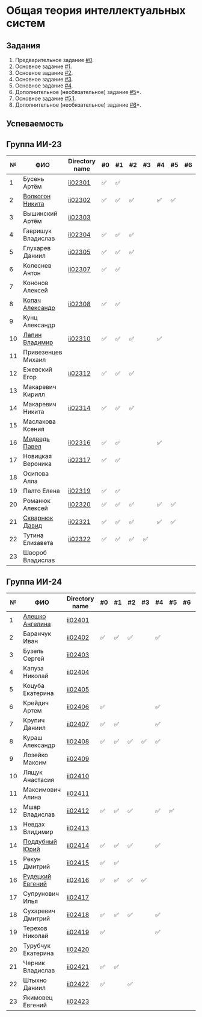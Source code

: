 # Общая теория интеллектуальных систем

## Задания

1. Предварительное задание [#0](./tasks/task_00/readme.md).
2. Основное задание [#1](./tasks/task_01/readme.md).
3. Основное задание [#2](./tasks/task_02/readme.md).
4. Основное задание [#3](./tasks/task_03/readme.md).
5. Основное задание [#4](./tasks/task_04/readme.md).
6. Дополнительное (необязательное) задание [#5](./tasks/task_05/readme.md)*.
7. Основное задание [#5.1](https://github.com/brstu/OTIS-2023/issues/72).
8. Дополнительное (необязательное) задание [#6](./tasks/task_06/readme.md)*.


## Успеваемость

## Группа ИИ-23
| №  | ФИО                                                  | Directory name          | #0 | #1  | #2 | #3 | #4 | #5 | #6 | #7 | Рейтинг |
|----|------------------------------------------------------|-------------------------|----|-----|----|----|----|----|----|----|---------|
| 1  | Бусень Артём                                         |[ii02301](trunk/ii02301) | ✅ | ✅ |    |    |    |    |    |    |        8|
| 2  | [Волкогон Никита](https://github.com/VolkogonNikita) |[ii02302](trunk/ii02302) | ✅ | ✅ | ✅ |    | ✅ | ✅ |    |    |        8|
| 3  | Вышинский Артём                                      |[ii02303](trunk/ii02303) |    |     |    |    |    |    |    |    |        6|
| 4  | Гавришук Владислав                                   |[ii02304](trunk/ii02304) | ✅ | ✅ | ✅ |    |    |    |    |    |        6|
| 5  | Глухарев Даниил                                      |[ii02305](trunk/ii02305) | ✅ | ✅ | ✅ |    |    |    |    |    |        8|
| 6  | Колеснев Антон                                       |[ii02307](trunk/ii02307) | ✅ | ✅ |    |    |    |    |    |    |        8|
| 7  | Кононов Алексей                                      |                         |    |     |    |    |    |    |    |    |        6|
| 8  | [Копач Александр](https://github.com/AtticaQQ)       |[ii02308](trunk/ii02308) | ✅ | ✅ |    |    |    |    |    |    |        8|
| 9  | Кунц Александр                                       |                         |    |     |    |    |    |    |    |    |        6|
| 10 | [Лапин Владимир](https://github.com/LapinVladimir)   |[ii02310](trunk/ii02310) | ✅ |  ✅ | ✅ |    | ✅ |    |    |    |        8|
| 11 | Привезенцев Михаил                                   |                         |    |     |    |    |    |    |    |    |        6|
| 12 | Ежевский Егор                                        |[ii02312](trunk/ii02312) | ✅ | ✅ | ✅ |    |    |    |    |    |        8|
| 13 | Макаревич Кирилл                                     |                         |    |     |    |    |    |    |    |    |        6|
| 14 | Макаревич Никита                                     |[ii02314](trunk/ii02314) | ✅ | ✅ | ✅ |    |    |    |    |    |        8|
| 15 | Маслакова Ксения                                     |                         |    |     |    |    |    |    |    |    |        6|
| 16 | [Медведь Павел](https://github.com/Dizzers)          |[ii02316](trunk/ii02316) | ✅ | ✅ |    |    | ✅ |    |    |    |        8|
| 17 | Новицкая Вероника                                    |[ii02317](trunk/ii02317) | ✅ | ✅ |    |    |    |    |     |   |        6|
| 18 | Осипова Алла                                         |                         |    |     |    |    |    |    |    |    |        6|
| 19 | Палто Елена                                          |[ii02319](trunk/ii02319) | ✅ | ✅ |    |    |    |    |    |    |        6|
| 20 | Романюк Алексей                                      |[ii02320](trunk/ii02320) | ✅ | ✅ | ✅ |    | ✅ | ✅ |    |    |        9|
| 21 | [Скварнюк Давид](https://github.com/Bidway)          |[ii02321](trunk/ii02321) | ✅ | ✅ | ✅ |    | ✅ | ✅ |    |    |        8|
| 22 | Тутина Елизавета                                     |[ii02322](trunk/ii02322) | ✅ | ✅ | ✅ | ✅ |    |    |    |    |        8|
| 23 | Швороб Владислав                                     |                         |    |     |    |    |    |    |    |    |        6|

## Группа ИИ-24
| №  | ФИО                                                | Directory name               | #0 | #1 | #2 | #3 | #4 | #5 | #6 | #7 | Рейтинг |
|----|----------------------------------------------------|------------------------------|----|----|----|----|----|----|----|----|---------|
| 1  | [Алешко Ангелина](https://github.com/Melivu)       | [ii02401](trunk/ii02401)     |   |    |    |   |    |    |    |    |        6|
| 2  | Баранчук Иван                                      | [ii02402](trunk/ii02402)     | ✅ | ✅ | ✅ |    | ✅ |    |    |    |        6|
| 3  | Бузель Сергей                                      | [ii02403](trunk/ii02403)     |    |    |    |    |    |    |    |    |        6|
| 4  | Капуза Николай                                     | [ii02404](trunk/ii02404)     |    |    |    |    |    |    |    |    |        6|
| 5  | Коцуба Екатерина                                   | [ii02405](trunk/ii02405)     |    |    |    |    |    |    |    |    |        6|
| 6  | Крейдич Артем                                      | [ii02406](trunk/ii02406)     | ✅ |    |    |    | ✅ |    |    |    |        6|
| 7  | Крупич Даниил                                      | [ii02407](trunk/ii02407)     | ✅ | ✅ |    |    | ✅ |    |    |    |        6|
| 8  | Кураш Александр                                    | [ii02408](trunk/ii02408)     | ✅ | ✅ | ✅ | ✅ | ✅ |    |    |    |        9|
| 9  | Лозейко Максим                                     | [ii02409](trunk/ii02409)     |    |    |    |    |    |    |    |    |        6|
| 10 | Лящук Анастасия                                    | [ii02410](trunk/ii02410)     |    |    |    |    |    |    |    |    |        6|
| 11 | Максимович Алина                                   | [ii02411](trunk/ii02411)     |    |    |    |    |    |    |    |    |        6|
| 12 | Мшар Владислав                                     | [ii02412](trunk/ii02412)     | ✅ | ✅ | ✅ |    | ✅ | ✅ |    |    |        6|
| 13 | Невдах Влидимир                                    | [ii02413](trunk/ii02413)     |    |    |    |    |    |    |    |    |        6|
| 14 | [Поддубный Юрий](https://github.com/Yura-108)      | [ii02414](trunk/ii02414)     | ✅ | ✅ | ✅  |    | ✅ |    |    |    |      8|
| 15 | Рекун Дмитрий                                      | [ii02415](trunk/ii02415)     | ✅ | ✅ |    |    |    |    |    |    |        8|
| 16 | [Рудецкий Евгений](https://github.com/RuuuuuD3)    | [ii02416](trunk/ii02416)     | ✅ | ✅ | ✅ | ✅ |    |    |    |    |        7|
| 17 | Супрунович Илья                                    | [ii02417](trunk/ii02417)     |    |    |    |    |    |    |    |    |        6|
| 18 | Сухаревич Дмитрий                                  | [ii02418](trunk/ii02418)     | ✅ | ✅ | ✅ |    | ✅ |    |    |    |        8|
| 19 | Терехов Николай                                    | [ii02419](trunk/ii02419)     | ✅ |   |   |    | ✅ |    |    |    |       8|
| 20 | Турубчук Екатерина                                 | [ii02420](trunk/ii02420)     |    |    |    |    |    |    |    |    |        6|
| 21 | Черник Владислав                                   | [ii02421](trunk/ii02421)     | ✅ | ✅ |    |    |    |    |    |    |        6|
| 22 | Штыхно Даниил                                      | [ii02422](trunk/ii02422)     | ✅ |   | ✅ |    |    |    |    |    |        8|
| 23 | Якимовец Евгений                                   | [ii02423](trunk/ii02423)     |    |    |    |    |    |    |    |    |        6|
